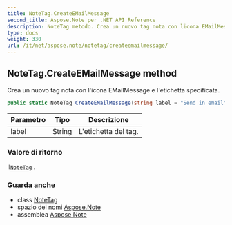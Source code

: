 ```yaml
---
title: NoteTag.CreateEMailMessage
second_title: Aspose.Note per .NET API Reference
description: NoteTag metodo. Crea un nuovo tag nota con licona EMailMessage e letichetta specificata.
type: docs
weight: 330
url: /it/net/aspose.note/notetag/createemailmessage/
---
```

## NoteTag.CreateEMailMessage method

Crea un nuovo tag nota con l'icona EMailMessage e l'etichetta specificata.

```csharp
public static NoteTag CreateEMailMessage(string label = "Send in email")
```

| Parametro | Tipo | Descrizione |
| --- | --- | --- |
| label | String | L'etichetta del tag. |

### Valore di ritorno

Il[`NoteTag`](../) .

### Guarda anche

* class [NoteTag](../)
* spazio dei nomi [Aspose.Note](../../notetag/)
* assemblea [Aspose.Note](../../../)


